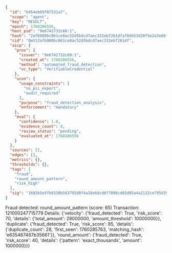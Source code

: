 ```json
{
  "id": "b454eb69f87531a7",
  "scope": "agent",
  "key": "RESULT",
  "epoch": 1760286556,
  "host_pid": "9e6742732c60:1",
  "hash": "2afb980bc861ce8ac52d5bdcd7aec332ebf261dfa78db53d20f5e2a3e66feebe",
  "cid": "QmV12afb980bc861ce8ac52d5bdcd7aec332ebf261df",
  "aicp": {
    "prov": {
      "issuer": "9e6742732c60:1",
      "created_at": 1760286556,
      "method": "automated_fraud_detection",
      "vc_type": "VerifiableCredential"
    },
    "ucon": {
      "usage_constraints": [
        "no_pii_export",
        "audit_required"
      ],
      "purpose": "fraud_detection_analysis",
      "enforcement": "mandatory"
    },
    "eval": {
      "confidence": 1.0,
      "evidence_count": 0,
      "review_status": "pending",
      "evaluated_at": 1760286556
    }
  },
  "sources": [],
  "edges": [],
  "metrics": {},
  "thresholds": {},
  "tags": [
    "fraud",
    "round_amount_pattern",
    "risk_high"
  ],
  "sig": "1683b5e5fb8338b563792d8f4a16e6dcd6f7096cd65d05a4a2132ce795d39be9"
}
```

Fraud detected: round_amount_pattern (score: 65)
Transaction: 121000247715779
Details: {'velocity': {'fraud_detected': True, 'risk_score': 70, 'details': {'total_amount': 29000000, 'amount_threshold': 10000000}}, 'duplicate': {'fraud_detected': True, 'risk_score': 85, 'details': {'duplicate_count': 28, 'first_seen': 1760285763, 'matching_hash': 'e635467487b35661'}}, 'round_amount': {'fraud_detected': True, 'risk_score': 40, 'details': {'pattern': 'exact_thousands', 'amount': 1000000}}}